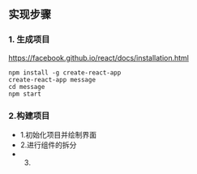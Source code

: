 ## 实现步骤
### 1. 生成项目
https://facebook.github.io/react/docs/installation.html
```
npm install -g create-react-app
create-react-app message
cd message
npm start
```

### 2.构建项目

- 1.初始化项目并绘制界面
- 2.进行组件的拆分
- 3.